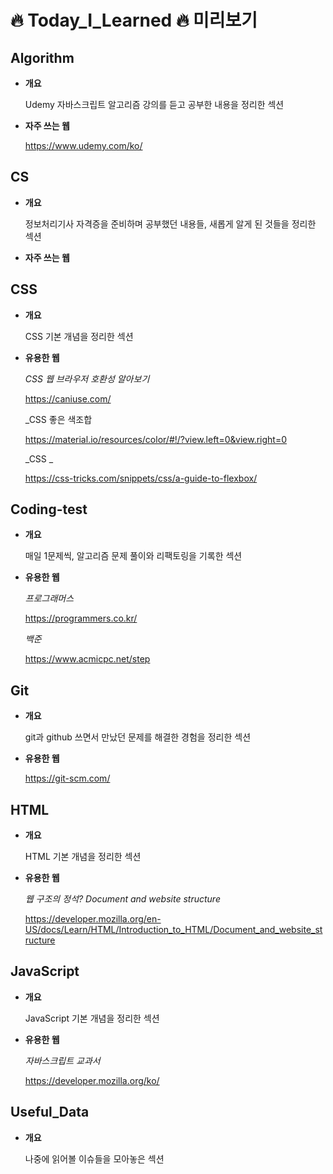 🔥 Today_I_Learned 🔥 미리보기
=========================

Algorithm
---------

- **개요**

  Udemy 자바스크립트 알고리즘 강의를 듣고 공부한 내용을 정리한 섹션

- **자주 쓰는 웹**

  https://www.udemy.com/ko/

CS
--

- **개요**

  정보처리기사 자격증을 준비하며 공부했던 내용들, 새롭게 알게 된 것들을 정리한 섹션

- **자주 쓰는 웹**


CSS
---

- **개요**

  CSS 기본 개념을 정리한 섹션

- **유용한 웹**

  _CSS 웹 브라우저 호환성 알아보기_

  <https://caniuse.com/>
  
  _CSS 좋은 색조합 
  
  <https://material.io/resources/color/#!/?view.left=0&view.right=0>
  
  _CSS _
  
  https://css-tricks.com/snippets/css/a-guide-to-flexbox/

Coding-test
-----------

- **개요**

  매일 1문제씩, 알고리즘 문제 풀이와 리팩토링을 기록한 섹션


- **유용한 웹**

  _프로그래머스_ 
  
  <https://programmers.co.kr/>

  _백준_ 
  
  <https://www.acmicpc.net/step>


Git
---

- **개요**

  git과 github 쓰면서 만났던 문제를 해결한 경험을 정리한 섹션

- **유용한 웹**

  <https://git-scm.com/>


HTML
----

- **개요**

  HTML 기본 개념을 정리한 섹션

- **유용한 웹**

  _웹 구조의 정석? Document and website structure_

  <https://developer.mozilla.org/en-US/docs/Learn/HTML/Introduction_to_HTML/Document_and_website_structure>


JavaScript
----------

- **개요**

  JavaScript 기본 개념을 정리한 섹션

- **유용한 웹**

  _자바스크립트 교과서_

  https://developer.mozilla.org/ko/


Useful_Data
-----------

- **개요**

  나중에 읽어볼 이슈들을 모아놓은 섹션
